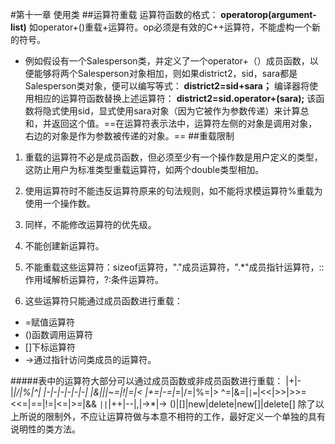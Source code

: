 #第十一章 使用类
##运算符重载
 运算符函数的格式：
**operatorop(argument-list)** 
如operator+()重载+运算符。op必须是有效的C++运算符，不能虚构一个新的符号。

* 例如假设有一个Salesperson类，并定义了一个operator+（）成员函数，以便能够将两个Salesperson对象相加，则如果district2，sid，sara都是Salesperson类对象，便可以编写等式：
**district2=sid+sara；**
编译器将使用相应的运算符函数替换上述运算符：
**district2=sid.operator+(sara);**
该函数将隐式使用sid，显式使用sara对象（因为它被作为参数传递）来计算总和，并返回这个值。==在运算符表示法中，运算符左侧的对象是调用对象，右边的对象是作为参数被传递的对象。==
##重载限制
1. 重载的运算符不必是成员函数，但必须至少有一个操作数是用户定义的类型，
这防止用户为标准类型重载运算符，如两个double类型相加。

2. 使用运算符时不能违反运算符原来的句法规则，如不能将求模运算符%重载为
使用一个操作数。

3. 同样，不能修改运算符的优先级。

4. 不能创建新运算符。

5. 不能重载这些运算符：sizeof运算符，"."成员运算符，".*"成员指针运算符，::作用域解析运算符，?:条件运算符。

6. 这些运算符只能通过成员函数进行重载：
* =赋值运算符
* ()函数调用运算符
* []下标运算符
* ->通过指针访问类成员的运算符。

#####表中的运算符大部分可以通过成员函数或非成员函数进行重载：
|+|-|*|/|%|^|
|-|-|-|-|-|-|
|&|&#124;|~=|!|=|<
|+=|-=|*=|/=|%=|>
^=|&=|`|=`|<<|>>|>>=
<<=|==|!=|<=|>=|&&
`||`|++|--|,|->*|->
()|[]|new|delete|new[]|delete[]
除了以上所说的限制外，不应让运算符做与本意不相符的工作，最好定义一个单独的具有说明性的类方法。